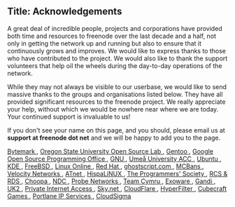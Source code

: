 Title: Acknowledgements
---

A great deal of incredible people, projects and corporations have provided both time and resources to freenode over the last decade and a half, not only in getting the network up and running but also to ensure that it continuously grows and improves. We would like to express thanks to those who have contributed to the project. We would also like to thank the support volunteers that help oil the wheels during the day-to-day operations of the network.

While they may not always be visible to our userbase, we would like to send massive thanks to the groups and organisations listed below. They have all provided significant resources to the freenode project. We really appreciate your help, without which we would be nowhere near where we are today. Your continued support is invaluable to us!</p>

If you don't see your name on this page, and you should, please email us at <b>support at freenode dot net</b> and we will be happy to add you to the page.

[Bytemark <i class="fa fa-external-link" aria-hidden="true"></i>](http://www.bytemark.co.uk),
[Oregon State University Open Source Lab <i class="fa fa-external-link" aria-hidden="true"></i>](http://osuosl.org),
[Gentoo <i class="fa fa-external-link" aria-hidden="true"></i>](http://www.gentoo.org),
[Google Open Source Programming Office <i class="fa fa-external-link" aria-hidden="true"></i>](http://developers.google.com/open-source/),
[GNU <i class="fa fa-external-link" aria-hidden="true"></i>](http://www.gnu.org/),
[Umeå University ACC <i class="fa fa-external-link" aria-hidden="true"></i>](http://www.acc.umu.se/),
[Ubuntu <i class="fa fa-external-link" aria-hidden="true"></i>](http://www.ubuntu.com/),
[KDE <i class="fa fa-external-link" aria-hidden="true"></i>](http://www.kde.org/),
[FreeBSD <i class="fa fa-external-link" aria-hidden="true"></i>](http://www.freebsd.org/),
[Linux Online <i class="fa fa-external-link" aria-hidden="true"></i>](http://www.linux.org/),
[Red Hat <i class="fa fa-external-link" aria-hidden="true"></i>](http://www.redhat.com),
[ghostscript.com <i class="fa fa-external-link" aria-hidden="true"></i>](http://www.ghostscript.com/),
[MCBans <i class="fa fa-external-link" aria-hidden="true"></i>](http://www.mcbans.com/),
[Velocity Networks <i class="fa fa-external-link" aria-hidden="true"></i>](http://www.vel.net/),
[ATnet <i class="fa fa-external-link" aria-hidden="true"></i>](http://www.a1.net/),
[HispaLiNUX <i class="fa fa-external-link" aria-hidden="true"></i>](http://www.hispalinux.es/),
[The Programmers' Society <i class="fa fa-external-link" aria-hidden="true"></i>](http://www.progsoc.uts.edu.au/),
[RCS &amp; RDS <i class="fa fa-external-link" aria-hidden="true"></i>](http://www.rcs-rds.ro/),
[Choopa <i class="fa fa-external-link" aria-hidden="true"></i>](http://www.choopa.com/),
[NDC <i class="fa fa-external-link" aria-hidden="true"></i>](http://www.ndchost.com/),
[Probe Networks <i class="fa fa-external-link" aria-hidden="true"></i>](http://www.probe-networks.de/),
[Team Cymru <i class="fa fa-external-link" aria-hidden="true"></i>](http://www.team-cymru.org/),
[Exoware <i class="fa fa-external-link" aria-hidden="true"></i>](http://www.exoware.net/),
[Gandi <i class="fa fa-external-link" aria-hidden="true"></i>](http://www.gandi.net/),
[UK2 <i class="fa fa-external-link" aria-hidden="true"></i>](http://www.uk2.net/vps-cloud-hosting/),
[Private Internet Access <i class="fa fa-external-link" aria-hidden="true"></i>](https://www.privateinternetaccess.com/),
[Sky.net <i class="fa fa-external-link" aria-hidden="true"></i>](https://www.skynet.lt/),
[CloudFlare <i class="fa fa-external-link" aria-hidden="true"></i>](https://www.cloudflare.com/), 
[HyperFilter <i class="fa fa-external-link" aria-hidden="true"></i>](http://www.hyperfilter.com/),
[Cubecraft Games <i class="fa fa-external-link" aria-hidden="true"></i>](https://www.cubecraftgames.net/),
[Portlane IP Services <i class="fa fa-external-link" aria-hidden="true"></i>](http://www.portlane.com/),
[CloudSigma <i class="fa fa-external-link" aria-hidden="true"></i>](https://www.cloudsigma.com/?utm_source=freenode&amp;utm_medium=banner&amp;utm_campaign=sponsoring)
